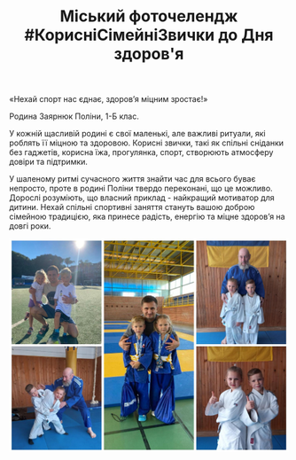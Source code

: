 ﻿---
title: "Міський фоточелендж #КорисніСімейніЗвички до Дня здоров'я"
---

«Нехай спорт нас єднає, здоров’я міцним зростає!»

Родина Заярнюк Поліни, 1-Б клас. 

У кожній щасливій родині є свої маленькі, але важливі ритуали, які роблять її міцною та здоровою. Корисні звички,  такі як спільні сніданки без гаджетів,  корисна їжа,  прогулянка,  спорт, створюють атмосферу довіри та підтримки.

У шаленому ритмі сучасного життя знайти час для всього буває непросто, проте в родині Поліни твердо переконані, що це можливо. Дорослі розуміють, що власний приклад - найкращий мотиватор для дитини. Нехай спільні спортивні заняття стануть вашою доброю сімейною традицією, яка принесе радість, енергію та міцне здоров’я на довгі роки.

![](1.jpg)